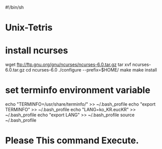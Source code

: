 #!/bin/sh

# Unix-Tetris

# install ncurses
wget ftp://ftp.gnu.org/gnu/ncurses/ncurses-6.0.tar.gz
tar xvf ncurses-6.0.tar.gz
cd ncurses-6.0
./configure --prefix=$HOME/
make
make install

# set terminfo environment variable
echo "TERMINFO=/usr/share/terminfo/" >> ~/.bash_profile
echo "export TERMINFO" >> ~/.bash_profile
echo "LANG=ko_KR.eucKR" >> ~/.bash_profile
echo "export LANG" >> ~/.bash_profile
source ~/.bash_profile

# Please This command Execute.
